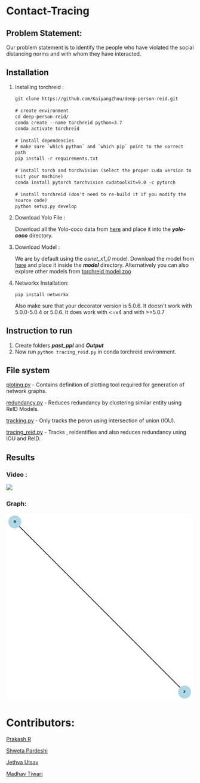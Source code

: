 # Contact-Tracing

## Problem Statement:
Our problem statement is to identify the people who have violated the social distancing norms and with whom they have interacted. 

## Installation

1. Installing torchreid : 

    ```
    git clone https://github.com/KaiyangZhou/deep-person-reid.git

    # create environment
    cd deep-person-reid/
    conda create --name torchreid python=3.7
    conda activate torchreid

    # install dependencies
    # make sure `which python` and `which pip` point to the correct path
    pip install -r requirements.txt

    # install torch and torchvision (select the proper cuda version to suit your machine)
    conda install pytorch torchvision cudatoolkit=9.0 -c pytorch

    # install torchreid (don't need to re-build it if you modify the source code)
    python setup.py develop
    ```

2. Download Yolo File :
    
    Download all the Yolo-coco data from [here](https://drive.google.com/drive/folders/1YJymHQ9xW9w12slCPS4aq_pfqvsfAbSE?usp=sharing) and place it into the ***yolo-coco*** directory.

3. Download Model :

    We are by default using the *osnet_x1_0* model. Download the model from [here](https://drive.google.com/file/d/1tuYY1vQXReEd8N8_npUkc7npPDDmjNCV/view?usp=sharing) and place it inside the ***model*** directory. Alternatively you can also explore other models from [torchreid model zoo](/model/instruction.md)

4. Networkx Installation:
    
    ```
    pip install networkx
    ```
    
    Also make sure that your decorator version is 5.0.6. It doesn't work with 5.0.0-5.0.4 or 5.0.6. It does work with <=v4 and with >=5.0.7

## Instruction to run

1. Create folders ***past_ppl*** and ***Output*** 
2. Now run ```python tracing_reid.py``` in conda torchreid environment.

## File system

[ploting.py](ploting.py) - Contains definition of plotting tool required for generation of network graphs.

[redundancy.py](redundancy.py) - Reduces redundancy by clustering similar entity using ReID Models.   

[tracking.py](tracking.py) - Only tracks the peron using intersection of union (IOU).

[tracing_reid.py](tracing_reid.py) - Tracks , reidentifies and also reduces redundancy using IOU and ReID.  

## Results
### Video :
<!-- blank line -->
![](output.gif)
<!-- blank line -->
### Graph:
<!-- blank line -->
<img src="output_graph.gif" alt="drawing" width="500"/>
<!-- blank line -->

# Contributors:

<a href="https://github.com/delta-ng"> Prakash R </a>

<a href="https://github.com/shwetapardeshi1"> Shweta Pardeshi </a>

<a href="https://github.com/jethva-utsav"> Jethva Utsav </a>

<a href="https://github.com/madhav-tiwari"> Madhav Tiwari </a>
